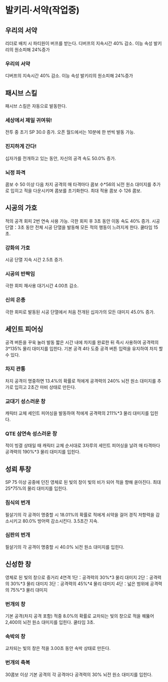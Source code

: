 # 발키리·서약(작업중)

## 우리의 서약

리더로 배치 시 파티원이 버프를 받는다.
디버프의 지속시간 40% 감소. 이능 속성 발키리의 원소피해 24%증가

### 우리의 서약

디버프의 지속시간 40% 감소. 이능 속성 발키리의 원소피해 24%증가

## 패시브 스킬

패시브 스킬은 자동으로 발동한다.

### 세상에서 제일 귀여워!

전투 중 초기 SP 30.0 증가. 오픈 월드에서는 10분에 한 번씩 발동 가능.

### 진지하게 간다!

십자가를 전개하고 있는 동안, 자신의 공격 속도 50.0% 증가.

### 뇌정 파격

콤보 수 50 이상
다음 차지 공격의 매 타격마다 콤보 수\*56의 뇌전 원소 대미지를 추가로 입히고 적을 다운시키며 콤보를 초기화한다. 최대 적용 콤보 수 126 콤보.

## 시공의 가호

적의 공격 회피
2번 연속 사용 가능. 극한 회피 후 3초 동안 이동 속도 40% 증가.
시공 단열：3초 동안 전체 시공 단열을 발동해 모든 적의 행동이 느려지게 한다. 쿨타임 15초.

### 강화의 가호

시공 단열 지속 시간 2.5초 증가.

### 시공의 반짝임

극한 회피 재사용 대기시간 4.00초 감소.

### 신의 은총

극한 회피로 발동된 시공 단열에서 처음 전개된 십자가의 모든 대미지 45.0% 증가.

## 세인트 피어싱

공격 버튼을 꾸욱 눌러 발동
짧은 시간 내에 차지를 완료한 뒤 즉시 사용하여 공격력의 3\*135% 물리 대미지를 입힌다. 기본 공격 4타 도중 공격 버튼 입력을 유지하여 차지 할 수 있다.

### 차지 관통

차지 공격이 명중하면 13.4%의 확률로 적에게 공격력의 240% 뇌전 원소 대미지를 추가로 입히고 2초간 마비 상태로 만든다.

### 교대기 성스러운 창

캐릭터 교체
세인트 피어싱을 발동하여 적에게 공격력의 211%\*3 물리 대미지를 입힌다.

### QTE 삼연속 성스러운 창

적이 빙결 상태일 때 캐릭터 교체
순서대로 3자루의 세인트 피어싱을 날려 매 타격마다 공격력의 190%\*3 물리 대미지를 입힌다.

## 성뢰 투창

SP 75 이상
공중에 던진 영체로 된 빛의 창이 빛의 비가 되어 적을 향해 쏟아진다. 최대 25\*75%의 물리 대미지를 입힌다.

### 침식의 번개

필살기의 각 공격이 명중할 시 18.01%의 확률로 적에게 쇠약을 걸어 경직 저항력을 감소시키고 80.0% 방어력 감소시킨다. 3.5초간 지속.

### 심판의 번개

필살기의 각 공격이 명중할 시 40.0% 뇌전 원소 대미지를 입힌다.

## 신성한 창

영체로 된 빛의 창으로 중거리 4연격
1단：공격력의 30%*3 물리 대미지
2단：공격력의 30%*3 물리 대미지
3단：공격력의 45%*4 물리 대미지
4단：넓은 범위에 공격력의 75%*3 물리 대미지

### 번개의 창

기본 공격(차지 공격 포함) 적중
8.0%의 확률로 교차되는 빛의 창으로 적을 꿰뚫어 2,400의 뇌전 원소 대미지를 입힌다. 쿨타임 3초.

### 속박의 창

교차되는 빛의 창은 적을 3.00초 동안 속박 상태로 만든다.

### 번개의 축복

30콤보 이상
기본 공격의 각 공격마다 공격력의 30% 뇌전 원소 대미지를 입힌다.
